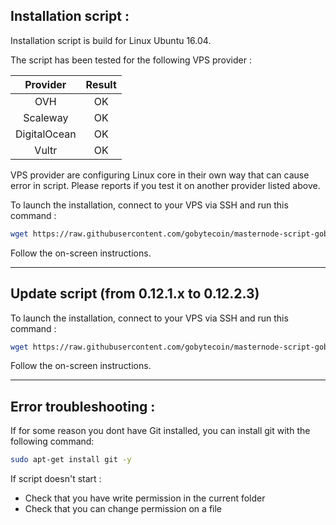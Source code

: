## Installation script :

Installation script is build for Linux Ubuntu 16.04.

The script has been tested for the following VPS provider :

| Provider | Result |
| :---: | :---: |
| OVH  | OK |
| Scaleway  | OK |
| DigitalOcean | OK |
| Vultr  | OK |

VPS provider are configuring Linux core in their own way that can cause error in script. Please reports if you test it on another provider listed above.

To launch the installation, connect to your VPS via SSH and run this command :

```bash
wget https://raw.githubusercontent.com/gobytecoin/masternode-script-gobyte/master/install.sh && chmod +x install.sh && ./install.sh
```

Follow the on-screen instructions.


---

## Update script (from 0.12.1.x to 0.12.2.3)

To launch the installation, connect to your VPS via SSH and run this command :

```bash
wget https://raw.githubusercontent.com/gobytecoin/masternode-script-gobyte/master/update.sh && chmod +x update.sh && ./update.sh
```

Follow the on-screen instructions.


---
## Error troubleshooting :
If for some reason you dont have Git installed, you can install git with the following command:

```bash
sudo apt-get install git -y
```

If script doesn't start :
- Check that you have write permission in the current folder
- Check that you can change permission on a file
